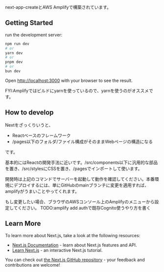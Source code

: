 next-app-createとAWS Amplifyで構築されています。

## Getting Started

run the development server:

```bash
npm run dev
# or
yarn dev
# or
pnpm dev
# or
bun dev
```

Open [http://localhost:3000](http://localhost:3000) with your browser to see the result.

FYI:Amplifyではビルドにyarnを使っているので、yarnを使うのがオススメです。

## How to develop

Nextをざっくりいうと、

- Reactベースのフレームワーク
- /pages以下のフォルダ/ファイル構成がそのままWebページの構造になる

です。

基本的にはReactの開発手法に近いです。/src/components以下に汎用的な部品を置き、/src/stylesにCSSを置き、/pagesでインポートして使います。

開発時は上記のコマンドでサーバーを起動して動作を確認してください。本番環境にデプロイするには、単にGitHubのmainブランチに変更を適用すれば、amplifyがうまいことやってくれます。

もし変更したい場合、ブラウザのAWSコンソール上のAmplifyのメニューから設定してください。
TODO:amplify add authで既存Cognito使うやり方を書く
## Learn More

To learn more about Next.js, take a look at the following resources:

- [Next.js Documentation](https://nextjs.org/docs) - learn about Next.js features and API.
- [Learn Next.js](https://nextjs.org/learn) - an interactive Next.js tutorial.

You can check out [the Next.js GitHub repository](https://github.com/vercel/next.js/) - your feedback and contributions are welcome!
